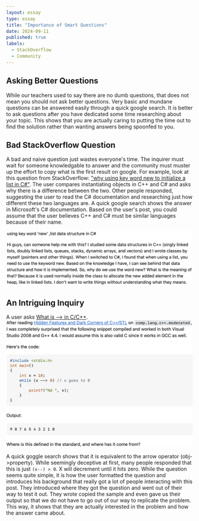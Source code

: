 ```yaml
---
layout: essay
type: essay
title: "Importance of Smart Questions"
date: 2024-09-11
published: true
labels:
  - StackOverflow
  - Community
---
```


## Asking Better Questions
  While our teachers used to say there are no dumb questions, that does not mean you should not ask better questions. Very basic and mundane questions can be answered easily through a quick google search. It is better to ask questions after you have dedicated some time researching about your topic. This shows that you are actually caring to putting the time out to find the solution rather than wanting answers being spoonfed to you. 

## Bad StackOverflow Question
A bad and naive question just wastes everyone's time. The inquirer must wait for someone knowledgable to answer and the community must muster up the effort to copy what is the first result on google. For example, look at this question from StackOverflow: 
["why using key word new to initialize a list in C#"](https://stackoverflow.com/questions/78964907/why-using-key-word-new-to-initialize-a-list-in-c-sharp). The user compares instantiating objects in C++ and C# and asks why there is a difference between the two. Other people responded, suggesting the user to read the C# documentation and researching just how different these two languages are. A quick google search shows the answer in Microsoft's C# documentation. Based on the user's post, you could assume that the user believes C++ and C# must be similar languages because of their name. 

<img class="img-fluid" src="../img/bad_question.png">



## An Intriguing Inquiry 

A user asks
[What is --> in C/C++](https://stackoverflow.com/questions/1642028/what-is-the-operator-in-c-c).
<img class="img-fluid" src="../img/good_question.png">

A quick goggle search shows that it is equivalent to the arrow operator (obj->property). While seemingly deceptive at first, many people responded that this is just ```(x--) > 0```. X will decrement until it hits zero. While the question seems quite simple, it is how the user formatted the question and introduces his background that really got a lot of people interacting with this post. They introduced where they got the question and went out of their way to test it out. They wrote copied the sample and even gave us their output so that we do not have to go out of our way to replicate the problem. This way, it shows that they are actually interested in the problem and how the answer came about. 

